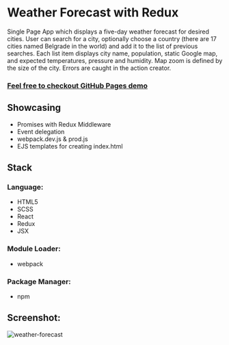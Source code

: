 # Weather Forecast with Redux

Single Page App which displays a five-day weather forecast for desired cities. User can search for a city, optionally choose a country (there are 17 cities named Belgrade in the world) and add it to the list of previous searches. Each list item displays city name, population, static Google map, and expected temperatures, pressure and humidity. Map zoom is defined by the size of the city. Errors are caught in the action creator. 

### [Feel free to checkout GitHub Pages demo](https://dejan-krstic.github.io/weather-forecast-redux/)

## Showcasing
- Promises with Redux Middleware
- Event delegation
- webpack.dev.js & prod.js
- EJS templates for creating index.html 

## Stack
### Language: 
- HTML5 
- SCSS
- React
- Redux
- JSX
### Module Loader: 
- webpack
### Package Manager: 
- npm
## Screenshot:
![weather-forecast](https://user-images.githubusercontent.com/36072848/40525133-aabeb02c-5fde-11e8-88d5-7f21f7a8b8e2.PNG)
